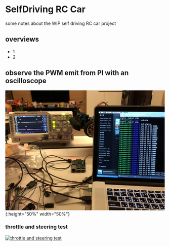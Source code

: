 # SelfDriving RC Car
some notes about the WIP self driving RC car project

## overviews
* 1
* 2

## observe the PWM emit from PI with an oscilloscope
![jpg](./pics/oscpwm.jpg){:height="50%" width="50%"}

### throttle and steering test
[![throttle and steering test](http://img.youtube.com/vi/CEus_YnihXc/0.jpg)](https://www.youtube.com/watch?v=CEus_YnihXc)


